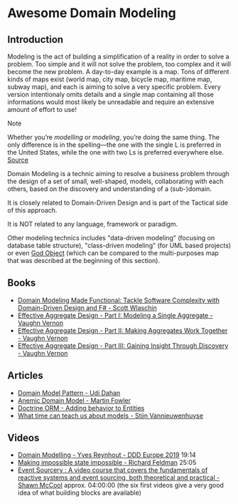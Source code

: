 # Awesome Domain Modeling

## Introduction

Modeling is the act of building a simplification of a reality in order to solve a problem. Too simple and it will not solve the problem, too complex and it will become the new problem. A day-to-day example is a map. Tons of different kinds of maps exist (world map, city map, bicycle map, maritime map, subway map), and each is aiming to solve a very specific problem. Every version intentionaly omits details and a single map containing all those informations would most likely be unreadable and require an extensive amount of effort to use!

> [!NOTE]
> Whether you’re _modelling_ or _modeling_, you’re doing the same thing. The only difference is in the spelling—the one with the single L is preferred in the United States, while the one with two Ls is preferred everywhere else. [Source](https://www.grammarly.com/blog/modeling-or-modelling/)

Domain Modeling is a technic aiming to resolve a business problem through the design of a set of small, well-shaped, models, collaborating with each others, based on the discovery and understanding of a (sub-)domain.

It is closely related to Domain-Driven Design and is part of the Tactical side of this approach.

It is NOT related to any language, framework or paradigm.

Other modeling technics includes "data-driven modeling" (focusing on database table structure), "class-driven modeling" (for UML based projects) or even [God Object](https://en.wikipedia.org/wiki/God_object) (which can be compared to the multi-purposes map that was described at the beginning of this section).

## Books

- [Domain Modeling Made Functional: Tackle Software Complexity with Domain-Driven Design and F# - Scott Wlaschin](https://pragprog.com/titles/swdddf/domain-modeling-made-functional/)
- [Effective Aggregate Design - Part I: Modeling a Single Aggregate - Vaughn Vernon](./docs/vernon_2011_1.pdf)
- [Effective Aggregate Design - Part II: Making Aggregates Work Together - Vaughn Vernon](./docs/vernon_2011_2.pdf)
- [Effective Aggregate Design - Part III: Gaining Insight Through Discovery - Vaughn Vernon](./docs/vernon_2011_3.pdf)

## Articles

- [Domain Model Pattern - Udi Dahan](https://udidahan.com/2007/04/21/domain-model-pattern/)
- [Anemic Domain Model - Martin Fowler](https://www.martinfowler.com/bliki/AnemicDomainModel.html)
- [Doctrine ORM - Adding behavior to Entities](https://www.doctrine-project.org/projects/doctrine-orm/en/3.2/tutorials/getting-started.html#adding-behavior-to-entities)
- [What time can teach us about models - Stijn Vannieuwenhuyse](https://aardling.eu/en/insights/what-time-can-teach-us-about-models)

## Videos

- [Domain Modelling - Yves Reynhout - DDD Europe 2019](https://www.youtube.com/watch?v=tjiuDQbkRFY) 19:14
- [Making impossible state impossible - Richard Feldman](https://www.youtube.com/watch?v=IcgmSRJHu_8) 25:05
- [Event Sourcery : A video course that covers the fundamentals of reactive systems and event sourcing, both theoretical and practical - Shawn McCool](https://www.youtube.com/playlist?list=PLQuwqoolg4aI6v1GvtRg3NgT0PBBHVqii) approx. 04:00:00 (the six first videos give a very good idea of what building blocks are available)
